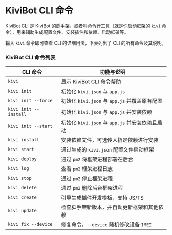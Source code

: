 # KiviBot CLI 命令

KiviBot CLI 是 KiviBot 的脚手架，或者叫命令行工具（就是你启动框架的 `kivi` 命令），用来辅助生成配置文件、安装插件和依赖、启动框架等。

输入 `kivi` 命令即可查看 CLI 的详细用法，下表列出了 CLI 的所有命令及其说明。

### KiviBot CLI 命令列表

| CLI 命令              | 功能与说明                                      |
| --------------------- | ----------------------------------------------- |
| `kivi`                | 显示 KiviBot CLI 命令帮助                       |
| `kivi init`           | 初始化 `kivi.json` 与 `app.js`                  |
| `kivi init --force`   | 初始化 `kivi.json` 与 `app.js` 并覆盖原有配置   |
| `kivi init --install` | 初始化 `kivi.json` 与 `app.js` 并安装依赖       |
| `kivi init --start`   | 初始化 `kivi.json` 与 `app.js` 并安装依赖且启动 |
| `kivi install`        | 安装依赖文件，可选传入指定依赖进行安装          |
| `kivi start`          | 通过生成的 `kivi.json` 配置文件启动框架         |
| `kivi deploy`         | 通过 `pm2` 将框架进程部署在后台                 |
| `kivi log`            | 查看 `pm2` 框架进程日志                         |
| `kivi stop`           | 通过 `pm2` 停止框架进程                         |
| `kivi delete`         | 通过 `pm2` 删除后台框架进程                     |
| `kivi create`         | 引导生成插件开发模板，支持 JS/TS                |
| `kivi update`         | 检查脚手架新版本，并自动更新框架和其他依赖      |
| `kivi fix --device`   | 修复命令，`--device` 随机修改设备 `IMEI`        |
